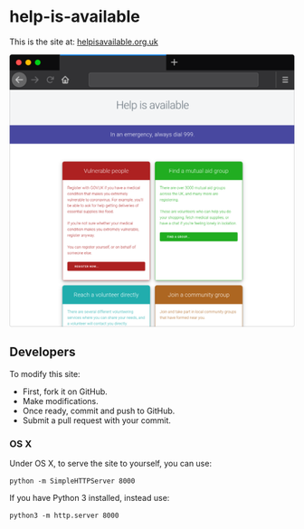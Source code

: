 # help-is-available

This is the site at: [helpisavailable.org.uk](https://helpisavailable.org.uk)

![preview of the site](images/preview.png)

## Developers

To modify this site:

* First, fork it on GitHub.
* Make modifications.
* Once ready, commit and push to GitHub.
* Submit a pull request with your commit.

### OS X

Under OS X, to serve the site to yourself, you can use:

```
python -m SimpleHTTPServer 8000
```

If you have Python 3 installed, instead use:

```
python3 -m http.server 8000
```